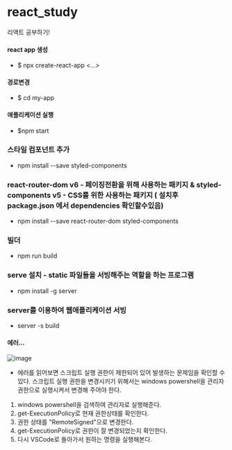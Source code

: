 # react_study
리액트 공부하기!

#### react app 생성
- $ npx create-react-app <...>
#### 경로변경
- $ cd my-app
#### 애플리케이션 실행
- $npm start
### 스타일 컴포넌트 추가
- npm install --save styled-components
### react-router-dom v6 - 페이징전환을 위해 사용하는 패키지 & styled-components v5 - CSS를 위한 사용하는 패키지 ( 설치후 package.json 에서 dependencies 확인할수있음)
- npm install --save react-router-dom styled-components
### 빌더
- npm run build
### serve 설치 - static 파일들을 서빙해주는 역할을 하는 프로그램
- npm install -g server
### server를 이용하여 웹애플리케이션 서빙
- server -s build
#### 에러...
![image](https://github.com/Seungkizz/react_study/assets/130020647/97fcd2d5-8432-4f68-b34f-c115b7560381)
- 에러를 읽어보면 스크립트 실행 권한이 제한되어 있어 발생하는 문제임을 확인할 수 있다.
  스크립트 실행 권한을 변경시키기 위해서는 windows powershell을 관리자 권한으로 실행시켜서 변경해 주어야 한다.

1. windows powershell을 검색하여 관리자로 실행해준다.
2. get-ExecutionPolicy로 현재 권한상태를 확인한다.
3. 권한 상태를 "RemoteSigned"으로 변경한다.
4. get-ExecutionPolicy로 권한이 잘 변경되었는지 확인한다.
5. 다시 VSCode로 돌아가서 원하는 명령을 실행해본다.

